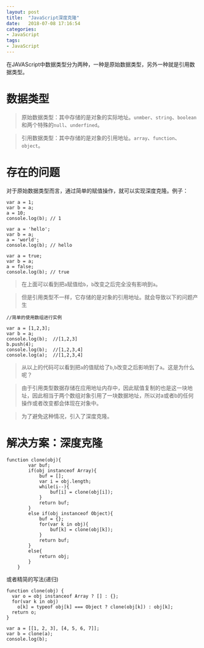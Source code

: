 ```yaml
---
layout: post
title:  "JavaScript深度克隆"
date:   2018-07-08 17:16:54
categories:
- JavaScript
tags:
- JavaScript
---
```





在JAVAScript中数据类型分为两种，一种是原始数据类型，另外一种就是引用数据类型。





# 数据类型

> 原始数据类型：其中存储的是对象的实际地址。`unmber`、`string`、`boolean`和两个特殊的`null`、`underfined`。

> 引用数据类型：其中存储的是对象的引用地址。`array`、`function`、`object`。


# 存在的问题

对于原始数据类型而言，通过简单的赋值操作，就可以实现深度克隆。例子：

```
var a = 1;
var b = a;
a = 10;
console.log(b); // 1

var a = 'hello';
var b = a;
a = 'world';
console.log(b); // hello

var a = true;
var b = a;
a = false;
console.log(b); // true
```

> 在上面可以看到把`a`赋值给`b`，`b`改变之后完全没有影响到`a`。

> 但是引用类型不一样，它存储的是对象的引用地址。就会导致以下的问题产生


```
//简单的使用数组进行实例

var a = [1,2,3];
var b = a;
console.log(b);  //[1,2,3]
b.push(4);
console.log(b);  //[1,2,3,4]
console.log(a);  //[1,2,3,4]
```

> 从以上的代码可以看到把`a`的值赋给了`b`,`b`改变之后影响到了`a`。这是为什么呢？

> 由于引用类型数据存储在应用地址内存中，因此赋值复制的也是这一块地址，因此相当于两个数组对象引用了一块数据地址，所以对a或者b的任何操作或者改变都会体现在对象中。

> 为了避免这种情况，引入了深度克隆。

# 解决方案：深度克隆

```
function clone(obj){
        var buf;
        if(obj instanceof Array){
            buf = [];
            var i = obj.length;
            while(i--){
                buf[i] = clone(obj[i]);
            }
            return buf;
        }
        else if(obj instanceof Object){
            buf = {};
            for(var k in obj){
                buf[k] = clone(obj[k]);
            }
            return buf;
        }
        else{
            return obj;
        }
    }
```

或者精简的写法(递归)

```
function clone(obj) {
  var o = obj instanceof Array ? [] : {};
  for(var k in obj)
    o[k] = typeof obj[k] === Object ? clone(obj[k]) : obj[k];
  return o;
}

var a = [[1, 2, 3], [4, 5, 6, 7]];
var b = clone(a);
console.log(b);
```
